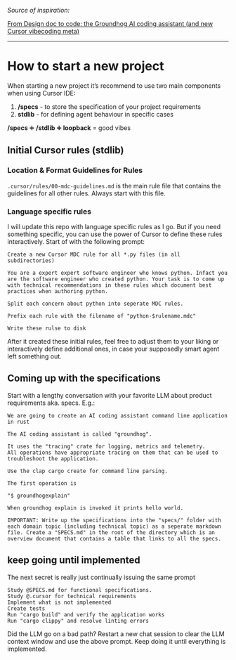 *Source of inspiration:* 

[From Design doc to code: the Groundhog AI coding assistant (and new Cursor vibecoding meta)](https://ghuntley.com/specs/)

---

# How to start a new project

When starting a new project it’s recommend to use two main components when using Cursor IDE:

1. **/specs** - to store the specification of your project requirements
2. **stdlib** - for defining agent behaviour in specific cases

**/specs** ➕ **/stdlib** ➕ **loopback** = good vibes 

</aside>

## Initial Cursor rules (stdlib)

### Location & Format Guidelines for Rules

`.cursor/rules/00-mdc-guidelines.md` is the main rule file that contains the guidelines for all other rules. Always start with this file.



### Language specific rules

I will update this repo with language specific rules as I go. But if you need something specific, you can use the power of Cursor to define these rules interactively. Start of with the following prompt:

```
Create a new Cursor MDC rule for all *.py files (in all subdirectories)

You are a expert expert software engineer who knows python. Infact you are the software engineer who created python. Your task is to come up with technical recommendations in these rules which document best practices when authoring python.

Split each concern about python into seperate MDC rules.

Prefix each rule with the filename of "python-$rulename.mdc"

Write these rulse to disk
```

After it created these initial rules, feel free to adjust them to your liking or interactively define additional ones, in case your supposedly smart agent left something out.

## Coming up with the specifications

Start with a lengthy conversation with your favorite LLM about product requirements aka. specs. E.g.:

```
We are going to create an AI coding assistant command line application in rust

The AI coding assistant is called "groundhog".

It uses the "tracing" crate for logging, metrics and telemetry.
All operations have appropriate tracing on them that can be used to troubleshoot the application.

Use the clap cargo create for command line parsing.

The first operation is

"$ groundhogexplain"

When groundhog explain is invoked it prints hello world.

IMPORTANT: Write up the specifications into the "specs/" folder with each domain topic (including technical topic) as a seperate markdown file. Create a "SPECS.md" in the root of the directory which is an overview document that contains a table that links to all the specs.
```

## keep going until implemented
The next secret is really just continually issuing the same prompt

```
Study @SPECS.md for functional specifications.
Study @.cursor for technical requirements
Implement what is not implemented
Create tests
Run "cargo build" and verify the application works
Run "cargo clippy" and resolve linting errors
```
Did the LLM go on a bad path? Restart a new chat session to clear the LLM context window and use the above prompt. Keep doing it until everything is implemented.